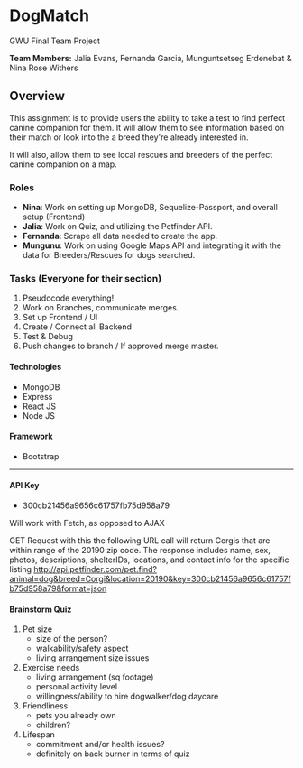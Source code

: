# DogMatch
GWU Final Team Project

**Team Members:** Jalia Evans, Fernanda Garcia, Munguntsetseg Erdenebat & Nina Rose Withers

## Overview

This assignment is to provide users the ability to take a test to find perfect canine companion for them. It will allow them to see information based on their match or look into the a breed they're already interested in. 

It will also, allow them to see local rescues and breeders of the perfect canine companion on a map. 

### Roles

- **Nina**: Work on setting up MongoDB, Sequelize-Passport, and overall setup (Frontend)
- **Jalia**: Work on Quiz, and utilizing the Petfinder API.
- **Fernanda**: Scrape all data needed to create the app.
- **Mungunu**: Work on using Google Maps API and integrating it with the data for Breeders/Rescues for dogs searched.

### Tasks (Everyone for their section)
1. Pseudocode everything!
1. Work on Branches, communicate merges.
1. Set up Frontend / UI
1. Create / Connect all Backend
1. Test & Debug
1. Push changes to branch / If approved merge master.


#### Technologies 

- MongoDB
- Express
- React JS
- Node JS

#### Framework
- Bootstrap

---

#### API Key
- 300cb21456a9656c61757fb75d958a79

Will work with Fetch, as opposed to AJAX
 
GET Request with this the following URL call will return Corgis that are within range of the 20190 zip code. The response includes name, sex, photos, descriptions, shelterIDs, locations, and contact info for the specific listing
http://api.petfinder.com/pet.find?animal=dog&breed=Corgi&location=20190&key=300cb21456a9656c61757fb75d958a79&format=json




#### Brainstorm Quiz
1. Pet size
    - size of the person?
    - walkability/safety aspect
    - living arrangement size issues
2. Exercise needs
    - living arrangement (sq footage)
    - personal activity level
    - willingness/ability to hire dogwalker/dog daycare
3. Friendliness
    - pets you already own
    - children?
4. Lifespan
    - commitment and/or health issues?
    - definitely on back burner in terms of quiz

